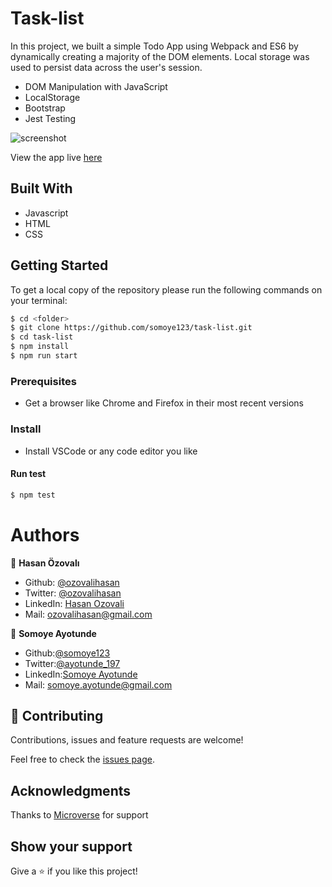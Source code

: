 # Task-list

In this project, we built a simple Todo App using Webpack and ES6 by dynamically creating a majority of the DOM elements. Local storage was used to persist data across the user's session.

- DOM Manipulation with JavaScript
- LocalStorage
- Bootstrap
- Jest Testing

![screenshot](screenshot_project.png)

View the app live [here](https://raw.githack.com/somoye123/task-list/main-part/dist/index.html)

## Built With

- Javascript
- HTML
- CSS

## Getting Started

To get a local copy of the repository please run the following commands on your terminal:

```bash
$ cd <folder>
$ git clone https://github.com/somoye123/task-list.git
$ cd task-list
$ npm install
$ npm run start
```

### Prerequisites

- Get a browser like Chrome and Firefox in their most recent versions

### Install

- Install VSCode or any code editor you like

#### Run test
```bash
$ npm test
```

# Authors

👤 **Hasan Özovalı**

- Github: [@ozovalihasan](https://github.com/ozovalihasan)
- Twitter: [@ozovalihasan](https://twitter.com/ozovalihasan)
- LinkedIn: [Hasan Ozovali](https://www.linkedin.com/in/hasan-ozovali/)
- Mail: [ozovalihasan@gmail.com](ozovalihasan@gmail.com)

👤 **Somoye Ayotunde**

- Github:[@somoye123](https://github.com/somoye123)
- Twitter:[@ayotunde_197](https://twitter.com/ayotunde_197)
- LinkedIn:[Somoye Ayotunde](https://www.linkedin.com/in/somoye-ayotunde-03a471161)
- Mail: [somoye.ayotunde@gmail.com](somoye.ayotunde@gmail.com)

## 🤝 Contributing

Contributions, issues and feature requests are welcome!

Feel free to check the [issues page](https://github.com/somoye123/task-list/issues).

## Acknowledgments

Thanks to [Microverse](https://www.microverse.org/) for support

## Show your support

Give a ⭐️ if you like this project!
